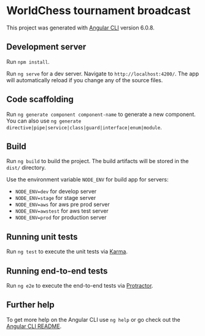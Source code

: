 # WorldChess tournament broadcast

This project was generated with [Angular CLI](https://github.com/angular/angular-cli) version 6.0.8.

## Development server

Run `npm install`.

Run `ng serve` for a dev server. Navigate to `http://localhost:4200/`. The app will automatically reload if you change any of the source files.

## Code scaffolding

Run `ng generate component component-name` to generate a new component. You can also use `ng generate directive|pipe|service|class|guard|interface|enum|module`.

## Build

Run `ng build` to build the project. The build artifacts will be stored in the `dist/` directory.

Use the environment variable `NODE_ENV` for build app for servers:

- `NODE_ENV=dev` for develop server
- `NODE_ENV=stage` for stage server
- `NODE_ENV=aws` for aws pre prod server
- `NODE_ENV=awstest` for aws test server
- `NODE_ENV=prod` for production server


## Running unit tests

Run `ng test` to execute the unit tests via [Karma](https://karma-runner.github.io).

## Running end-to-end tests

Run `ng e2e` to execute the end-to-end tests via [Protractor](http://www.protractortest.org/).

## Further help

To get more help on the Angular CLI use `ng help` or go check out the [Angular CLI README](https://github.com/angular/angular-cli/blob/master/README.md).
